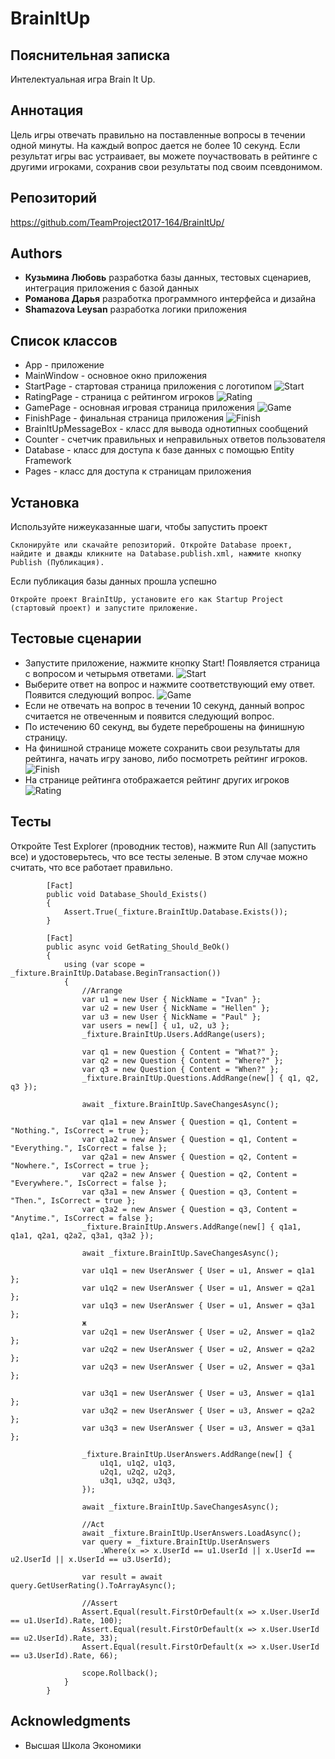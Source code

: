 ﻿# BrainItUp
## Пояснительная записка

Интелектуальная игра Brain It Up. 

## Аннотация

Цель игры отвечать правильно на поставленные вопросы в течении одной минуты. 
На каждый вопрос дается не более 10 секунд. Если результат игры вас устраивает, вы можете поучаствовать 
в рейтинге с другими игроками, сохранив свои результаты под своим псевдонимом.

## Репозиторий

https://github.com/TeamProject2017-164/BrainItUp/

## Authors

* **Кузьмина Любовь** разработка базы данных, тестовых сценариев, интеграция приложения с базой данных 
* **Романова Дарья** разработка программного интерфейса и дизайна
* **Shamazova Leysan** разработка логики приложения

## Список классов
* App - приложение
* MainWindow - основное окно приложения
* StartPage - стартовая страница приложения с логотипом
![Start](https://github.com/TeamProject2017-164/BrainItUp/master/ScreenShoots/Start.png)
* RatingPage - страница с рейтингом игроков
![Rating](https://github.com/TeamProject2017-164/BrainItUp/master/ScreenShoots/Rating.png)
* GamePage - основная игровая страница приложения
![Game](https://github.com/TeamProject2017-164/BrainItUp/master/ScreenShoots/Game.png)
* FinishPage - финальная страница приложения
![Finish](https://github.com/TeamProject2017-164/BrainItUp/master/ScreenShoots/Finish.png)
* BrainItUpMessageBox - класс для вывода однотипных сообщений
* Counter - счетчик правильных и неправильных ответов пользователя
* Database - класс для доступа к базе данных с помощью Entity Framework 
* Pages - класс для доступа к страницам приложения

## Установка

Используйте нижеуказанные шаги, чтобы запустить проект

```
Склонируйте или скачайте репозиторий. Откройте Database проект, найдите и дважды кликните на Database.publish.xml, нажмите кнопку Publish (Публикация). 
```

Если публикация базы данных прошла успешно

```
Откройте проект BrainItUp, установите его как Startup Project (стартовый проект) и запустите приложение.
```
## Тестовые сценарии

* Запустите приложение, нажмите кнопку Start! Появляется страница с вопросом и четырьмя ответами. 
![Start](https://github.com/TeamProject2017-164/BrainItUp/master/ScreenShoots/Start.png)
* Выберите ответ на вопрос и нажмите соответствующий ему ответ. Появится следующий вопрос.
![Game](https://github.com/TeamProject2017-164/BrainItUp/master/ScreenShoots/Game.png)
* Если не отвечать на вопрос в течении 10 секунд, данный вопрос считается не отвеченным и появится следующий вопрос.
* По истечению 60 секунд, вы будете переброшены на финишную страницу.
* На финишной странице можете сохранить свои результаты для рейтинга, начать игру заново, либо посмотреть рейтинг игроков.
![Finish](https://github.com/TeamProject2017-164/BrainItUp/master/ScreenShoots/Finish.png)
* На странице рейтинга отображается рейтинг других игроков
![Rating](https://github.com/TeamProject2017-164/BrainItUp/master/ScreenShoots/Rating.png)

## Тесты

Откройте Test Explorer (проводник тестов), нажмите Run All (запустить все) и удостоверьтесь, что все тесты зеленые.
В этом случае можно считать, что все работает правильно.

```
        [Fact]
        public void Database_Should_Exists()
        {
            Assert.True(_fixture.BrainItUp.Database.Exists());
        }

		[Fact]
        public async void GetRating_Should_BeOk()
        {
            using (var scope = _fixture.BrainItUp.Database.BeginTransaction())
            {
                //Arrange
                var u1 = new User { NickName = "Ivan" };
                var u2 = new User { NickName = "Hellen" };
                var u3 = new User { NickName = "Paul" };
                var users = new[] { u1, u2, u3 };
                _fixture.BrainItUp.Users.AddRange(users);

                var q1 = new Question { Content = "What?" };
                var q2 = new Question { Content = "Where?" };
                var q3 = new Question { Content = "When?" };
                _fixture.BrainItUp.Questions.AddRange(new[] { q1, q2, q3 });

                await _fixture.BrainItUp.SaveChangesAsync(); 

                var q1a1 = new Answer { Question = q1, Content = "Nothing.", IsCorrect = true };
                var q1a2 = new Answer { Question = q1, Content = "Everything.", IsCorrect = false };
                var q2a1 = new Answer { Question = q2, Content = "Nowhere.", IsCorrect = true };
                var q2a2 = new Answer { Question = q2, Content = "Everywhere.", IsCorrect = false };
                var q3a1 = new Answer { Question = q3, Content = "Then.", IsCorrect = true };
                var q3a2 = new Answer { Question = q3, Content = "Anytime.", IsCorrect = false };
                _fixture.BrainItUp.Answers.AddRange(new[] { q1a1, q1a1, q2a1, q2a2, q3a1, q3a2 });

                await _fixture.BrainItUp.SaveChangesAsync(); 

                var u1q1 = new UserAnswer { User = u1, Answer = q1a1 };
                var u1q2 = new UserAnswer { User = u1, Answer = q2a1 };
                var u1q3 = new UserAnswer { User = u1, Answer = q3a1 };
				ж
                var u2q1 = new UserAnswer { User = u2, Answer = q1a2 };
                var u2q2 = new UserAnswer { User = u2, Answer = q2a2 };
                var u2q3 = new UserAnswer { User = u2, Answer = q3a1 };

                var u3q1 = new UserAnswer { User = u3, Answer = q1a1 };
                var u3q2 = new UserAnswer { User = u3, Answer = q2a2 };
                var u3q3 = new UserAnswer { User = u3, Answer = q3a1 };

                _fixture.BrainItUp.UserAnswers.AddRange(new[] {
                    u1q1, u1q2, u1q3,
                    u2q1, u2q2, u2q3,
                    u3q1, u3q2, u3q3,
                });

                await _fixture.BrainItUp.SaveChangesAsync();

                //Act
                await _fixture.BrainItUp.UserAnswers.LoadAsync();
                var query = _fixture.BrainItUp.UserAnswers
                    .Where(x => x.UserId == u1.UserId || x.UserId == u2.UserId || x.UserId == u3.UserId);

                var result = await query.GetUserRating().ToArrayAsync();

                //Assert
                Assert.Equal(result.FirstOrDefault(x => x.User.UserId == u1.UserId).Rate, 100);
                Assert.Equal(result.FirstOrDefault(x => x.User.UserId == u2.UserId).Rate, 33);
                Assert.Equal(result.FirstOrDefault(x => x.User.UserId == u3.UserId).Rate, 66);

                scope.Rollback();
            }
        }
```

## Acknowledgments

* Высшая Школа Экономики
